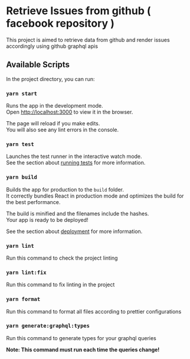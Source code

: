 # Retrieve Issues from github ( facebook repository )

This project is aimed to retrieve data from github and render issues accordingly using github graphql apis

## Available Scripts

In the project directory, you can run:

### `yarn start`

Runs the app in the development mode.\
Open [http://localhost:3000](http://localhost:3000) to view it in the browser.

The page will reload if you make edits.\
You will also see any lint errors in the console.

### `yarn test`

Launches the test runner in the interactive watch mode.\
See the section about [running tests](https://facebook.github.io/create-react-app/docs/running-tests) for more information.

### `yarn build`

Builds the app for production to the `build` folder.\
It correctly bundles React in production mode and optimizes the build for the best performance.

The build is minified and the filenames include the hashes.\
Your app is ready to be deployed!

See the section about [deployment](https://facebook.github.io/create-react-app/docs/deployment) for more information.

### `yarn lint`

Run this command to check the project linting

### `yarn lint:fix`

Run this command to fix linting in the project

### `yarn format`

Run this command to format all files according to prettier configurations

### `yarn generate:graphql:types`

Run this command to generate types for your graphql queries

**Note: This command must run each time the queries change!**
